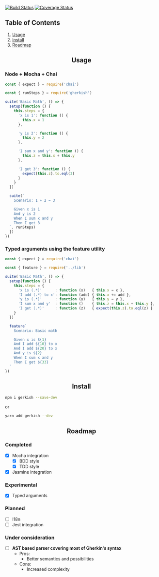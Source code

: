 [![Build Status](https://travis-ci.org/andreventuravale/gherkish.svg?branch=master)](https://travis-ci.org/andreventuravale/gherkish) [![Coverage Status](https://coveralls.io/repos/github/andreventuravale/gherkish/badge.svg)](https://coveralls.io/github/andreventuravale/gherkish)

## Table of Contents

1. [Usage](#usage)
2. [Install](#install)
3. [Roadmap](#roadmap)

<a id="usage">
  <h2 align="center">Usage</h2>
</a>

<h3>Node + Mocha + Chai</h2>

```javascript
const { expect } = require('chai')

const { runSteps } = require('gherkish')

suite('Basic Math', () => {
  setup(function () {
    this.steps = {
      'x is 1': function () {
        this.x = 1
      },

      'y is 2': function () {
        this.y = 2
      },

      'I sum x and y': function () {
        this.z = this.x + this.y
      },

      'I get 3': function () {
        expect(this.z).to.eql(3)
      }
    }
  })

  suite(`
    Scenario: 1 + 2 = 3

    Given x is 1
    And y is 2
    When I sum x and y
    Then I get 3
  `, runSteps)
  })
})
```

<h3>Typed arguments using the feature utility</h2>

```javascript
const { expect } = require('chai')

const { feature } = require('../lib')

suite('Basic Math', () => {
  setup(function () {
    this.steps = {
      'x is (.*)'      : function (x)   { this.x = x },
      'I add (.*) to x': function (add) { this.x += add },
      'y is (.*)'      : function (y)   { this.y = y },
      'I sum x and y'  : function ()    { this.z = this.x + this.y },
      'I get (.*)'     : function (z)   { expect(this.z).to.eql(z) }
    }
  })

  feature`
    Scenario: Basic math

    Given x is ${1}
    And I add ${10} to x
    And I add ${20} to x
    And y is ${2}
    When I sum x and y
    Then I get ${33}
  `
})
```

<a id="install">
  <h2 align="center">Install</h2>
</a>

```bash
npm i gerkish --save-dev
```

or

```bash
yarn add gerkish --dev
```


<a id="roadmap">
  <h2 align="center">Roadmap</h2>
</a>

<h3>Completed</h2>

- [x] Mocha integration
  - [x] BDD style
  - [x] TDD style
- [x] Jasmine integration

<h3>Experimental</h2>

- [x] Typed arguments

<h3>Planned</h2>

- [ ] I18n
- [ ] Jest integration

<h3>Under consideration</h2>

- [ ] **AST based parser covering most of Gherkin's syntax**
  - Pros:
    - Better semantics and possibilities
  - Cons:
    - Increased complexity
